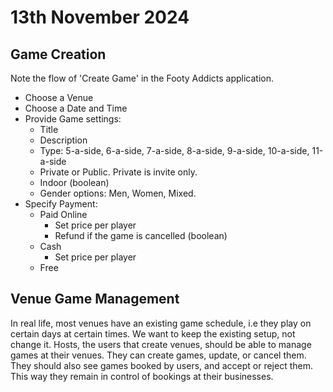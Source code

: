 # 13th November 2024
## Game Creation
Note the flow of 'Create Game' in the Footy Addicts application. 
- Choose a Venue
- Choose a Date and Time
- Provide Game settings:
	- Title
	- Description
	- Type: 5-a-side, 6-a-side, 7-a-side, 8-a-side, 9-a-side, 10-a-side, 11-a-side
	- Private or Public. Private is invite only.
	- Indoor (boolean)
	- Gender options: Men, Women, Mixed.
- Specify Payment:
	- Paid Online
		- Set price per player
		- Refund if the game is cancelled (boolean)
	- Cash
		- Set price per player
	- Free
## Venue Game Management
In real life, most venues have an existing game schedule, i.e they play on certain days at certain times. We want to keep the existing setup, not change it. Hosts, the users that create venues, should be able to manage games at their venues.
They can create games, update, or cancel them. They should also see games booked by users, and accept or reject them. This way they remain in control of bookings at their businesses.